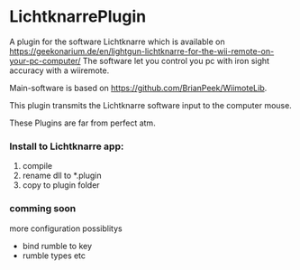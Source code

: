 # LichtknarrePlugin
A plugin for the software Lichtknarre which is available on https://geekonarium.de/en/lightgun-lichtknarre-for-the-wii-remote-on-your-pc-computer/
The software let you control you pc with iron sight accuracy with a wiiremote.

Main-software is based on https://github.com/BrianPeek/WiimoteLib.

This plugin transmits the Lichtknarre software input to the computer mouse.

These Plugins are far from perfect atm.

### Install to Lichtknarre app:
1. compile
2. rename dll to *.plugin
3. copy to plugin folder

### comming soon
more configuration possiblitys
- bind rumble to key
- rumble types etc
